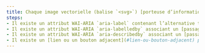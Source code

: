 ```yaml
---
title: Chaque image vectorielle (balise `<svg>`) [porteuse d’information](#image-porteuse-d-information), qui nécessite une [description détaillée](#description-detaillee-image), vérifie-t-elle une de ces conditions ?
steps:
- Il existe un attribut WAI-ARIA `aria-label` contenant l’alternative textuelle et une référence à une [description détaillée](#description-detaillee-image) adjacente ;
- Il existe un attribut WAI-ARIA `aria-labelledby` associant un [passage de texte](#passage-de-texte-lie-par-aria-labelledby-ou-aria-describedby) faisant office d’alternative textuelle et un autre faisant office de [description détaillée](#description-detaillee-image) ;
- Il existe un attribut WAI-ARIA `aria-describedby` associant un [passage de texte](#passage-de-texte-lie-par-aria-labelledby-ou-aria-describedby) faisant office de [description détaillée](#description-detaillee-image) ;
- Il existe un [lien ou un bouton adjacent](#lien-ou-bouton-adjacent) permettant d’accéder à la [description détaillée](#description-detaillee-image).
---
```

